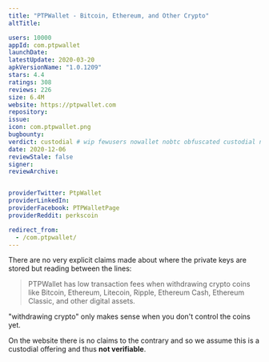 ```yaml
---
title: "PTPWallet - Bitcoin, Ethereum, and Other Crypto"
altTitle: 

users: 10000
appId: com.ptpwallet
launchDate: 
latestUpdate: 2020-03-20
apkVersionName: "1.0.1209"
stars: 4.4
ratings: 308
reviews: 226
size: 6.4M
website: https://ptpwallet.com
repository: 
issue: 
icon: com.ptpwallet.png
bugbounty: 
verdict: custodial # wip fewusers nowallet nobtc obfuscated custodial nosource nonverifiable reproducible bounty defunct
date: 2020-12-06
reviewStale: false
signer: 
reviewArchive:


providerTwitter: PtpWallet
providerLinkedIn: 
providerFacebook: PTPWalletPage
providerReddit: perkscoin

redirect_from:
  - /com.ptpwallet/
---
```



There are no very explicit claims made about where the private keys are stored
but reading between the lines:

> PTPWallet has low transaction fees when withdrawing crypto coins like Bitcoin,
  Ethereum, Litecoin, Ripple, Ethereum Cash, Ethereum Classic, and other digital
  assets.

"withdrawing crypto" only makes sense when you don't control the coins yet.

On the website there is no claims to the contrary and so we assume this is a
custodial offering and thus **not verifiable**.

